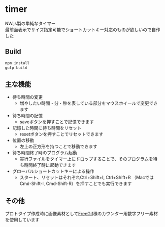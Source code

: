# timer
NW.js製の単純なタイマー  
最前面表示でサイズ指定可能でショートカットキー対応のものが欲しいので自作した

## Build
```sh
npm install
gulp build
```

## 主な機能
- 待ち時間の変更
  - 増やしたい時間・分・秒を表している部分をマウスホイールで変更できます
- 待ち時間の記憶
  - saveボタンを押すことで記憶できます
- 記憶した時間に待ち時間をリセット
  - resetボタンを押すことでリセットできます
- 位置の移動
  - 左上の正方形を持つことで移動できます
- 待ち時間終了時のプログラム起動
  - 実行ファイルをタイマー上にドロップすることで、そのプログラムを待ち時間終了時に起動できます  
- グローバルショートカットキーによる操作
  - スタート、リセットはそれぞれCtrl+Shift+I, Ctrl+Shift+R （MacではCmd-Shift-I, Cmd-Shift-R）を押すことでも実行できます

## その他
プロトタイプ作成時に画像素材として[FreeGif](http://navi21.jp/dron/sozai/index.html)様のカウンター用数字フリー素材を使用しています
